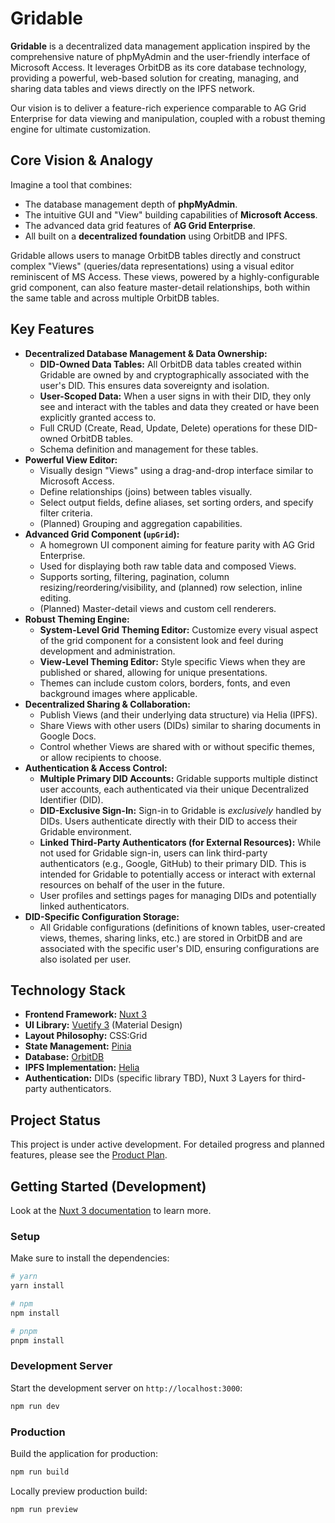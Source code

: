 # Gridable

**Gridable** is a decentralized data management application inspired by the comprehensive nature of phpMyAdmin and the user-friendly interface of Microsoft Access. It leverages OrbitDB as its core database technology, providing a powerful, web-based solution for creating, managing, and sharing data tables and views directly on the IPFS network.

Our vision is to deliver a feature-rich experience comparable to AG Grid Enterprise for data viewing and manipulation, coupled with a robust theming engine for ultimate customization.

## Core Vision & Analogy

Imagine a tool that combines:
*   The database management depth of **phpMyAdmin**.
*   The intuitive GUI and "View" building capabilities of **Microsoft Access**.
*   The advanced data grid features of **AG Grid Enterprise**.
*   All built on a **decentralized foundation** using OrbitDB and IPFS.

Gridable allows users to manage OrbitDB tables directly and construct complex "Views" (queries/data representations) using a visual editor reminiscent of MS Access. These views, powered by a highly-configurable grid component, can also feature master-detail relationships, both within the same table and across multiple OrbitDB tables.

## Key Features

*   **Decentralized Database Management & Data Ownership:**
    *   **DID-Owned Data Tables:** All OrbitDB data tables created within Gridable are owned by and cryptographically associated with the user's DID. This ensures data sovereignty and isolation.
    *   **User-Scoped Data:** When a user signs in with their DID, they only see and interact with the tables and data they created or have been explicitly granted access to.
    *   Full CRUD (Create, Read, Update, Delete) operations for these DID-owned OrbitDB tables.
    *   Schema definition and management for these tables.
*   **Powerful View Editor:**
    *   Visually design "Views" using a drag-and-drop interface similar to Microsoft Access.
    *   Define relationships (joins) between tables visually.
    *   Select output fields, define aliases, set sorting orders, and specify filter criteria.
    *   (Planned) Grouping and aggregation capabilities.
*   **Advanced Grid Component (`upGrid`):**
    *   A homegrown UI component aiming for feature parity with AG Grid Enterprise.
    *   Used for displaying both raw table data and composed Views.
    *   Supports sorting, filtering, pagination, column resizing/reordering/visibility, and (planned) row selection, inline editing.
    *   (Planned) Master-detail views and custom cell renderers.
*   **Robust Theming Engine:**
    *   **System-Level Grid Theming Editor:** Customize every visual aspect of the grid component for a consistent look and feel during development and administration.
    *   **View-Level Theming Editor:** Style specific Views when they are published or shared, allowing for unique presentations.
    *   Themes can include custom colors, borders, fonts, and even background images where applicable.
*   **Decentralized Sharing & Collaboration:**
    *   Publish Views (and their underlying data structure) via Helia (IPFS).
    *   Share Views with other users (DIDs) similar to sharing documents in Google Docs.
    *   Control whether Views are shared with or without specific themes, or allow recipients to choose.
*   **Authentication & Access Control:**
    *   **Multiple Primary DID Accounts:** Gridable supports multiple distinct user accounts, each authenticated via their unique Decentralized Identifier (DID).
    *   **DID-Exclusive Sign-In:** Sign-in to Gridable is *exclusively* handled by DIDs. Users authenticate directly with their DID to access their Gridable environment.
    *   **Linked Third-Party Authenticators (for External Resources):** While not used for Gridable sign-in, users can link third-party authenticators (e.g., Google, GitHub) to their primary DID. This is intended for Gridable to potentially access or interact with external resources on behalf of the user in the future.
    *   User profiles and settings pages for managing DIDs and potentially linked authenticators.
*   **DID-Specific Configuration Storage:**
    *   All Gridable configurations (definitions of known tables, user-created views, themes, sharing links, etc.) are stored in OrbitDB and are associated with the specific user's DID, ensuring configurations are also isolated per user.

## Technology Stack

*   **Frontend Framework:** [Nuxt 3](https://nuxt.com/)
*   **UI Library:** [Vuetify 3](https://vuetifyjs.com/) (Material Design)
*   **Layout Philosophy:** CSS:Grid
*   **State Management:** [Pinia](https://pinia.vuejs.org/)
*   **Database:** [OrbitDB](https://orbitdb.org/)
*   **IPFS Implementation:** [Helia](https://helia.io/)
*   **Authentication:** DIDs (specific library TBD), Nuxt 3 Layers for third-party authenticators.

## Project Status

This project is under active development. For detailed progress and planned features, please see the [Product Plan](./docs/product-plan.md).

## Getting Started (Development)

Look at the [Nuxt 3 documentation](https://nuxt.com/docs/getting-started/installation) to learn more.

### Setup

Make sure to install the dependencies:

```bash
# yarn
yarn install

# npm
npm install

# pnpm
pnpm install
```

### Development Server

Start the development server on `http://localhost:3000`:

```bash
npm run dev
```

### Production

Build the application for production:

```bash
npm run build
```

Locally preview production build:

```bash
npm run preview
```
